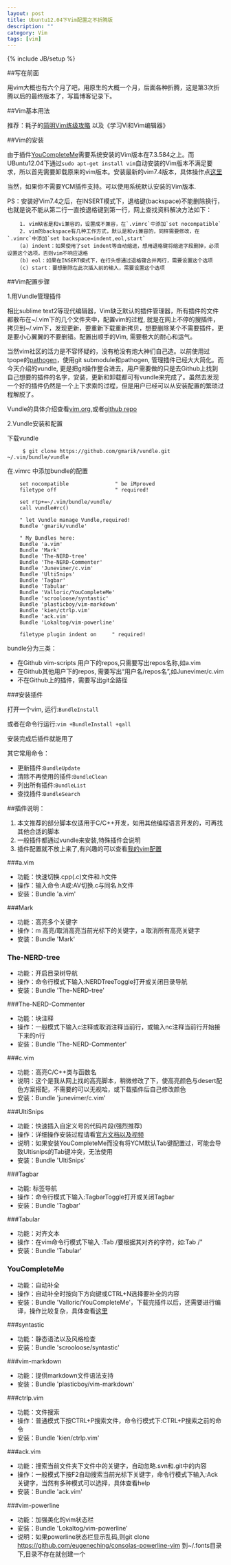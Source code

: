 ```yaml
---
layout: post
title: Ubuntu12.04下Vim配置之不折腾版
description: ""
category: Vim
tags: [vim]
---
```

{% include JB/setup %}

##写在前面

用vim大概也有六个月了吧，用原生的大概一个月，后面各种折腾，这是第3次折腾以后的最终版本了，写篇博客记录下。

##Vim基本用法

推荐：耗子的[简明Vim练级攻略](http://coolshell.cn/articles/5426.html) 以及《学习Vi和Vim编辑器》

##Vim的安装

由于插件[YouCompleteMe](https://github.com/Valloric/YouCompleteMe)需要系统安装的Vim版本在7.3.584之上。而UBuntu12.04下通过`sudo apt-get install vim`自动安装的Vim版本不满足要求，所以首先需要卸载原来的vim版本。安装最新的vim7.4版本，具体操作点[这里](https://junevimer.github.com/2013/12/17/vim-setup.html)

当然，如果你不需要YCM插件支持。可以使用系统默认安装的Vim版本.

PS：安装好Vim7.4之后，在INSERT模式下，退格键(backspace)不能删除换行，也就是说不能从第二行一直按退格键到第一行，网上查找资料解决方法如下：

		1. vim缺省是和vi兼容的，设置成不兼容，在`.vimrc`中添加`set nocompatible`  
		2. vim的backspace有几种工作方式，默认是和vi兼容的，同样需要修改，在`.vimrc`中添加`set backspace=indent,eol,start`  
		(a) indent：如果使用了set indent等自动缩进，想用退格键将缩进字段删掉，必须设置这个选项，否则vim不响应退格  
		(b) eol：如果在INSERT模式下，在行头想通过退格键合并两行，需要设置这个选项  
		(c) start：要想删除在此次插入前的输入，需要设置这个选项  

##Vim配置步骤

1.用Vundle管理插件

相比sublime text2等现代编辑器，Vim缺乏默认的插件管理器，所有插件的文件都散布在~/.vim下的几个文件夹中，配置vim的过程, 就是在网上不停的搜插件，拷贝到~/.vim下，发现更新，要重新下载重新拷贝，想要删除某个不需要插件，更是要小心翼翼的不要删错。配置出顺手的Vim, 需要极大的耐心和运气。

当然vim社区的活力是不容怀疑的，没有枪没有炮大神们自己造。以前使用过tpope的[pathogen](https://github.com/tpope/vim-pathogen)，使用git submodule和pathogen, 管理插件已经大大简化。而今天介绍的vundle, 更是把git操作整合进去，用户需要做的只是去Github上找到自己想要的插件的名字，安装，更新和卸载都可有vundle来完成了。虽然去发现一个好的插件仍然是一个上下求索的过程，但是用户已经可以从安装配置的繁琐过程解脱了。

Vundle的具体介绍查看[vim.org](http://www.vim.org/scripts/script.php?script_id=3458),或者[github repo](https://github.com/gmarik/Vundle.vim)

2.Vundle安装和配置

下载vundle

         $ git clone https://github.com/gmarik/vundle.git ~/.vim/bundle/vundle

在.vimrc 中添加bundle的配置

		set nocompatible               " be iMproved
		filetype off                   " required!
		
		set rtp+=~/.vim/bundle/vundle/
		call vundle#rc()
		
		" let Vundle manage Vundle,required! 
		Bundle 'gmarik/vundle'
		
		" My Bundles here:
        Bundle 'a.vim'
        Bundle 'Mark'
        Bundle 'The-NERD-tree'
        Bundle 'The-NERD-Commenter'
        Bundle 'Junevimer/c.vim'
        Bundle 'UltiSnips'
        Bundle 'Tagbar'
        Bundle 'Tabular'
        Bundle 'Valloric/YouCompleteMe'
        Bundle 'scrooloose/syntastic'
        Bundle 'plasticboy/vim-markdown'
        Bundle 'kien/ctrlp.vim'
        Bundle 'ack.vim'
        Bundle 'Lokaltog/vim-powerline'
        
		filetype plugin indent on     " required!

bundle分为三类：

* 在Github vim-scripts 用户下的repos,只需要写出repos名称,如a.vim
* 在Github其他用户下的repos, 需要写出“用户名/repos名”,如Junevimer/c.vim
* 不在Github上的插件，需要写出git全路径

###安装插件

打开一个vim, 运行:`BundleInstall`

或者在命令行运行:`vim +BundleInstall +qall`

安装完成后插件就能用了

其它常用命令：

* 更新插件:`BundleUpdate`
* 清除不再使用的插件:`BundleClean`
* 列出所有插件:`BundleList`
* 查找插件:`BundleSearch`

##插件说明：

1. 本文推荐的部分脚本仅适用于C/C++开发，如用其他编程语言开发的，可再找其他合适的脚本
2. 一般插件都通过vundle来安装,特殊插件会说明
3. 插件配置就不放上来了,有兴趣的可以查看[我的vim配置](https://github.com/Junevimer/vim.cfg/blob/master/vimrc)

###a.vim
* 功能：快速切换.cpp(.c)文件和.h文件
* 操作：输入命令:A或:AV切换.c与同名.h文件
* 安装：Bundle 'a.vim'

###Mark
* 功能：高亮多个关键字
* 操作：<leader>m 高亮/取消高亮当前光标下的关键字，<leader>a 取消所有高亮关键字
* 安装：Bundle 'Mark'

### The-NERD-tree
* 功能：开启目录树导航
* 操作：命令行模式下输入:NERDTreeToggle打开或关闭目录导航
* 安装：Bundle 'The-NERD-tree'

###The-NERD-Commenter
* 功能：块注释
* 操作：一般模式下输入<leader>c<space>注释或取消注释当前行，或输入n<leader>c<space>注释当前行开始接下来的n行
* 安装：Bundle 'The-NERD-Commenter'

###c.vim
* 功能：高亮C/C++类与函数名
* 说明：这个是我从网上找的高亮脚本，稍微修改了下，使高亮颜色与desert配色方案搭配，不需要的可以无视哈，或下载插件后自己修改颜色
* 安装：Bundle 'junevimer/c.vim'

###UltiSnips
* 功能：快速插入自定义号的代码片段(强烈推荐)
* 操作：详细操作安装过程请看[官方文档以及视频](https://github.com/SirVer/ultisnips)
* 说明：如果安装YouCompleteMe而没有将YCM默认Tab键配置过，可能会导致Ultisnips的Tab键冲突，无法使用
* 安装：Bundle 'UltiSnips'

###Tagbar
* 功能: 标签导航
* 操作：命令行模式下输入:TagbarToggle打开或关闭Tagbar
* 安装：Bundle 'Tagbar'

###Tabular
* 功能：对齐文本
* 操作：在vim命令行模式下输入 :Tab /要根据其对齐的字符，如:Tab /"
* 安装：Bundle 'Tabular'

### YouCompleteMe
* 功能：自动补全
* 操作：自动补全时按向下方向键或CTRL+N选择要补全的内容
* 安装：Bundle 'Valloric/YouCompleteMe'，下载完插件以后，还需要进行编译，操作比较复杂，具体查看[这里](http://junevimer.github.io/vim/2013/12/11/youcompleteme.html)

###syntastic
* 功能：静态语法以及风格检查
* 安装：Bundle 'scrooloose/syntastic'

###vim-markdown
* 功能：提供markdown文件语法支持
* 安装：Bundle 'plasticboy/vim-markdown'

###ctrlp.vim
* 功能：文件搜索
* 操作：普通模式下按CTRL+P搜索文件，命令行模式下:CTRL+P搜索之前的命令
* 安装：Bundle 'kien/ctrlp.vim'

###ack.vim
* 功能：搜索当前文件夹下文件中的关键字，自动忽略.svn和.git中的内容
* 操作：一般模式下按F2自动搜索当前光标下关键字，命令行模式下输入:Ack 关键字，当然有多种模式可以选择，具体查看help
* 安装：Bundle 'ack.vim'

###vim-powerline
* 功能：加强美化的vim状态栏
* 安装：Bundle 'Lokaltog/vim-powerline'
* 说明：如果powerline状态栏显示乱码,则git clone https://github.com/eugeneching/consolas-powerline-vim 到~/.fonts目录下,目录不存在就创建一个
